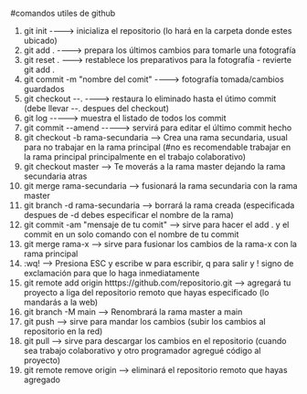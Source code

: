 #comandos utiles de github

1. git init   ----> inicializa el repositorio (lo hará en la carpeta donde estes ubicado)
2. git add .  ----> prepara los últimos cambios para tomarle una fotografía
3. git reset . ---> restablece los preparativos para la fotografía - revierte git add . 
4. git commit -m "nombre del comit" ----> fotografía tomada/cambios guardados       
5. git checkout --. ----> restaura lo eliminado hasta el útimo commit (debe llevar --. despues del checkout)
6. git log    -----> muestra el listado de todos los commit
7. git commit --amend -----> servirá para editar el último commit hecho 
8. git checkout -b rama-secundaria --> Crea una rama secundaria, usual para no trabajar en la rama principal (#no es recomendable trabajar en la rama principal principalmente en el trabajo colaborativo)
9. git checkout master --> Te moverás a la rama master dejando la rama secundaria atras
10. git merge rama-secundaria --> fusionará la rama secundaria con la rama master
11. git branch -d rama-secundaria --> borrará la rama creada (especificada despues de -d debes especificar el nombre de la rama)
12. git commit -am "mensaje de tu comit" --> sirve para hacer el add . y el commit en un solo comando con el nombre de tu commit
13. git merge rama-x  --> sirve para fusionar los cambios de la rama-x con la rama principal
14. :wq! --> Presiona ESC y escribe w para escribir, q para salir y ! signo de exclamación para que lo haga inmediatamente
15. git remote add origin htttps://github.com/repositorio.git --> agregará tu proyecto a liga del repositorio remoto que hayas especificado (lo mandarás a la web)
16. git branch -M main --> Renombrará la rama master a main
17. git push --> sirve para mandar los cambios (subir los cambios al repositorio en la red)
18. git pull --> sirve para descargar los cambios en el repositorio (cuando sea trabajo colaborativo y otro programador agregué código al proyecto)
19. git remote remove origin --> eliminará el repositorio remoto que hayas agregado